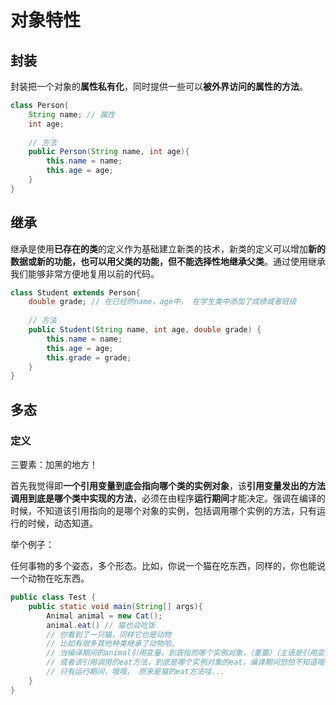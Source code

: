 # 对象特性

## 封装

封装把一个对象的**属性私有化**，同时提供一些可以**被外界访问的属性的方法**。

```java
class Person{
    String name; // 属性
    int age;
    
    // 方法
    public Person(String name, int age){
        this.name = name;
        this.age = age;
    }
}
```

## 继承

继承是使用**已存在的类**的定义作为基础建立新类的技术，新类的定义可以增加**新的数据或新的功能，也可以用父类的功能，但不能选择性地继承父类**。通过使用继承我们能够非常方便地复用以前的代码。

```java
class Student extends Person{
    double grade; // 在已经的name，age中， 在学生类中添加了成绩或者班级
    
    // 方法
    public Student(String name, int age, double grade) {
        this.name = name;
        this.age = age;
        this.grade = grade;
    }
}
```

## 多态

### 定义

三要素：加黑的地方！

首先我觉得即**一个引用变量到底会指向哪个类的实例对象**，该**引用变量发出的方法调用到底是哪个类中实现的方法**，必须在由程序**运行期间**才能决定。强调在编译的时候，不知道该引用指向的是哪个对象的实例，包括调用哪个实例的方法，只有运行的时候，动态知道。

举个例子：

任何事物的多个姿态，多个形态。比如，你说一个猫在吃东西，同样的，你也能说一个动物在吃东西。

```java
public class Test {
    public static void main(String[] args){
        Animal animal = new Cat();
        animal.eat() // 猫也会吃饭
        // 你看到了一只猫，同样它也是动物
        // 比如有很多其他种类继承了动物哈，
        // 当编译期间的animal引用变量，到底指的哪个实例对象，（重要）（主语是引用变量）
        // 或者该引用调用的eat方法，到底是哪个实例对象的eat，编译期间恐怕不知道哦（主语是引用变量）
        // 只有运行期间，哦哦， 原来是猫的eat方法哇...
    }
}
```